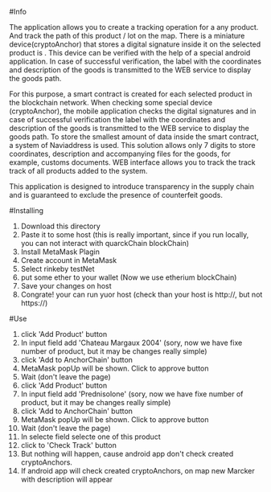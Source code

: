 #Info

The application allows you to create a tracking operation for a any product. And track the path of this product / lot on the map.
There is a miniature device(cryptoAnchor) that stores a digital signature inside it on the selected product is . 
This device can be verified with the help of a special android application. In case of successful verification, 
the label with the coordinates and description of the goods is transmitted to the WEB service to display the goods path.

For this purpose, a smart contract is created for each selected product in the blockchain network.
When checking some special device (cryptoAnchor), the mobile application checks the digital signatures and in case of successful verification 
the label with the coordinates and description of the goods is transmitted to the WEB service to display the goods path.
To store the smallest amount of data inside the smart contract, a system of Naviaddress is used. This solution allows only 7 digits to store coordinates, 
description and accompanying files for the goods, for example, customs documents.
WEB interface allows you to track the track track of all products added to the system.

This application is designed to introduce transparency in the supply chain and is guaranteed to exclude the presence of counterfeit goods.

#Installing

1. Download this directory
2. Paste it to some host (this is really important, since if you run locally, you can not interact with quarckChain blockChain)
3. Install MetaMask Plagin
4. Create account in MetaMask
5. Select rinkeby testNet
6. put some ether to your wallet (Now we use etherium blockChain)
7.  Save your changes on host
8. Congrate! your can run yuor host (check than your host is http://, but not https://)

#Use
1. click 'Add Product' button
2. In input field add 'Chateau Margaux 2004' (sory, now we have fixe number of product, but it may be changes really simple)
3. click 'Add to AnchorChain' button
4. MetaMask popUp will be shown. Click to approve button
5. Wait (don't leave the page)
6. click 'Add Product' button
7. In input field add 'Prednisolone' (sory, now we have fixe number of product, but it may be changes really simple)
8. click 'Add to AnchorChain' button
9. MetaMask popUp will be shown. Click to approve button
10. Wait (don't leave the page)
11. In selecte field selecte one of this product
12. click to 'Check Track' button
13. But nothing will happen, cause android app don't check created cryptoAnchors.
14. If android app will check created cryptoAnchors, on map new Marcker with description will appear
